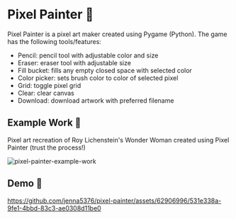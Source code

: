 # Pixel Painter 👾

Pixel Painter is a pixel art maker created using Pygame (Python). The game has the following tools/features:
- Pencil: pencil tool with adjustable color and size
- Eraser: eraser tool with adjustable size
- Fill bucket: fills any empty closed space with selected color
- Color picker: sets brush color to color of selected pixel
- Grid: toggle pixel grid
- Clear: clear canvas
- Download: download artwork with preferred filename

## Example Work 🎨

Pixel art recreation of Roy Lichenstein's Wonder Woman created using Pixel Painter (trust the process!)

![pixel-painter-example-work](https://github.com/jenna5376/pixel-painter/assets/62906996/c24c99f7-4836-41cc-9b9a-2a08121613a6)


## Demo :popcorn: 

https://github.com/jenna5376/pixel-painter/assets/62906996/531e338a-9fe1-4bbd-83c3-ae0308d11be0

